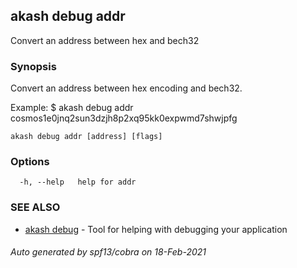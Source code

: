 ## akash debug addr

Convert an address between hex and bech32

### Synopsis

Convert an address between hex encoding and bech32.
			
Example:
$ akash debug addr cosmos1e0jnq2sun3dzjh8p2xq95kk0expwmd7shwjpfg
			

```
akash debug addr [address] [flags]
```

### Options

```
  -h, --help   help for addr
```

### SEE ALSO

* [akash debug](akash_debug.md)	 - Tool for helping with debugging your application

###### Auto generated by spf13/cobra on 18-Feb-2021
